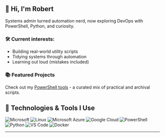 ## 👋 Hi, I'm Robert

Systems admin turned automation nerd, now exploring DevOps with PowerShell, Python, and curiosity.

### 🛠️ Current interests:
- Building real-world utility scripts
- Tidying systems through automation
- Learning out loud (mistakes included)

### 📚 Featured Projects
Check out my [PowerShell tools](https://github.com/springbok104/powershell-tools) - a curated mix of practical and archival scripts.

## 🧰 Technologies & Tools I Use
![Microsoft](https://custom-icon-badges.demolab.com/badge/Windows-0078D6?logo=windows11&logoColor=white)
![Linux](https://img.shields.io/badge/-Linux-0078D6?style=flat&logo=linux&logoColor=white)
![Microsoft Azure](https://custom-icon-badges.demolab.com/badge/Microsoft%20Azure-0078D6?logo=msazure&logoColor=white)
![Google Cloud](https://img.shields.io/badge/-Google%20Cloud-0078D6?style=flat&logo=googlecloud&logoColor=white)
![PowerShell](https://img.shields.io/badge/-PowerShell-0078D6?style=flat&logo=shell&logoColor=white)
![Python](https://img.shields.io/badge/-Python-0078D6?style=flat&logo=python&logoColor=white)
![VS Code](https://img.shields.io/badge/-VS%20Code-0078D6?style=flat&logo=visual-studio-code&logoColor=white)
![Docker](https://img.shields.io/badge/-Docker-0078D6?style=flat&logo=docker&logoColor=white)

---

<!--
**springbok104/springbok104** is a ✨ _special_ ✨ repository because its `README.md` (this file) appears on your GitHub profile.

Here are some ideas to get you started:

- 🔭 I’m currently working on ...
- 🌱 I’m currently learning ...
- 👯 I’m looking to collaborate on ...
- 🤔 I’m looking for help with ...
- 💬 Ask me about ...
- 📫 How to reach me: ...
- 😄 Pronouns: ...
- ⚡ Fun fact: ...
-->
